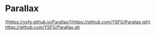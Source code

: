 # Parallax

([https://ysfg.github.io/Parallax/](https://github.com/YSFG/Parallax.git))
https://github.com/YSFG/Parallax.git
